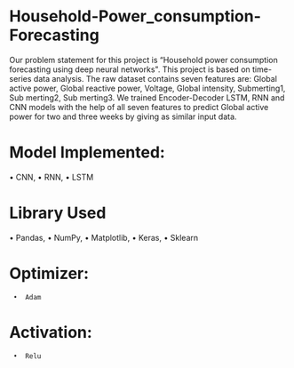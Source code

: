 # Household-Power_consumption-Forecasting
Our problem statement for this project is  “Household power consumption forecasting using deep neural networks". This project is based on time-series data analysis. The raw dataset contains seven features are: Global active power, Global reactive power, Voltage, Global intensity, Submerting1, Sub merting2, Sub merting3. We trained Encoder-Decoder LSTM, RNN and CNN models with the help of all seven features to predict Global active power for two and three weeks by giving as similar input data.

# Model Implemented:
   •	CNN,
   •	RNN,
   •	LSTM

# Library Used
   •	Pandas,
   •	NumPy,
   •	Matplotlib,
   •	Keras,
   •	Sklearn
# Optimizer: 
     •	Adam
     
# Activation:
     •	Relu

